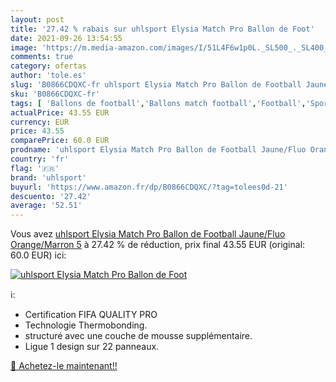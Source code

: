 ```yaml
---
layout: post
title: '27.42 % rabais sur uhlsport Elysia Match Pro Ballon de Foot'
date: 2021-09-26 13:54:55
image: 'https://m.media-amazon.com/images/I/51L4F6w1p0L._SL500_._SL400_.jpg'
comments: true
category: ofertas
author: 'tole.es'
slug: 'B0866CDQXC-fr uhlsport Elysia Match Pro Ballon de Football Jaune/Fluo...'
sku: 'B0866CDQXC-fr'
tags: [ 'Ballons de football','Ballons match football','Football','Sports et Loisirs','Vêtements et équipement de sport','uhlsport', ]
actualPrice: 43.55 EUR
currency: EUR
price: 43.55
comparePrice: 60.0 EUR
prodname: 'uhlsport Elysia Match Pro Ballon de Football Jaune/Fluo Orange/Marron 5'
country: 'fr'
flag: '🇫🇷'
brand: 'uhlsport'
buyurl: 'https://www.amazon.fr/dp/B0866CDQXC/?tag=tolees0d-21'
descuento: '27.42'
average: '52.51'
---
```


Vous avez [uhlsport Elysia Match Pro Ballon de Football Jaune/Fluo Orange/Marron 5](https://www.amazon.fr/dp/B0866CDQXC/?tag=tolees0d-21)  à  27.42 % de réduction, prix final  43.55 EUR (original: 60.0 EUR) ici:

[![uhlsport Elysia Match Pro Ballon de Foot](https://m.media-amazon.com/images/I/51L4F6w1p0L._SL500_._SL400_.jpg)](https://www.amazon.fr/dp/B0866CDQXC/?tag=tolees0d-21)

ℹ️:

- Certification FIFA QUALITY PRO
- Technologie Thermobonding.
- structuré avec une couche de mousse supplémentaire.
- Ligue 1 design sur 22 panneaux.

[🛒 Achetez-le maintenant!!](https://www.amazon.fr/dp/B0866CDQXC/?tag=tolees0d-21)
